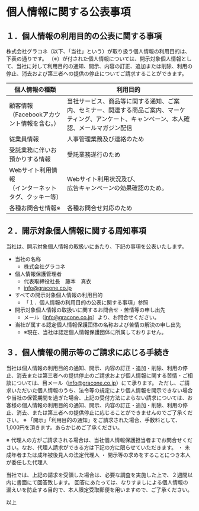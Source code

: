 # 個人情報に関する公表事項

## １．個人情報の利用目的の公表に関する事項

株式会社グラコネ（以下、「当社」という）が取り扱う個人情報の利用目的は、下表の通りです。
（※）が付された個人情報については、開示対象個人情報として、当社に対して利用目的の通知、開示、内容の訂正、追加または削除、利用の停止、消去および第三者への提供の停止についてご請求することができます。

| 個人情報の種類 | 利用目的 |
| -------------- | -------- |
| 顧客情報<br>（Facebookアカウント情報を含む。）| 当社サービス、商品等に関する通知、ご案内、セミナー、関連する商品ご案内、マーケティング、アンケート、キャンペーン、本人確認、メールマガジン配信|
| 従業員情報 | 人事管理業務及び連絡のため|
| 受託業務に伴いお預かりする情報 | 受託業務遂行のため|
| Webサイト利用情報<br>（インターネットタグ、クッキー等）|  Webサイト利用状況及び、<br> 広告キャンペーンの効果確認のため。|
| 各種お問合せ情報※ | 各種お問合せ対応のため|

## ２．開示対象個人情報に関する周知事項

当社は、開示対象個人情報の取扱いにあたり、下記の事項を公表いたします。

- 当社の名称
  - 株式会社グラコネ
- 個人情報保護管理者
  - 代表取締役社長　藤本　真衣
  - info@gracone.co.jp
- すべての開示対象個人情報の利用目的
  - 「１．個人情報の利用目的の公表に関する事項」参照
- 開示対象個人情報の取扱いに関するお問合せ・苦情等の申し出先
  - メール（info@gracone.co.jp）より、お問合せください。
- 当社が属する認定個人情報保護団体の名称および苦情の解決の申し出先
  - ※現在、当社は認定個人情報保護団体に所属しておりません。

## ３．個人情報の開示等のご請求に応じる手続き

当社は個人情報の利用目的の通知、開示、内容の訂正・追加・削除、利用の停止、消去または第三者への提供停止のご請求および個人情報に関する苦情・ご相談については、目メール（info@gracone.co.jp）にて承ります。
ただし、ご請求いただいた個人情報のうち、法令等の規定により個人情報を開示できない場合や当社の保管期間を過ぎた場合、上記の受付方法によらない請求については、お客様の個人情報の利用目的の通知、開示、内容の訂正・追加・削除、利用の停止、消去、または第三者への提供停止に応じることができませんのでご了承ください。
※ 「開示」「利用目的の通知」をご請求された場合、手数料として、1,000円を頂きます。あらかじめご了承ください。

※ 代理人の方がご請求される場合は、当社個人情報保護担当者までお問合せください。なお、代理人請求ができる方は下記の方に限らせていただきます。
・ 未成年者または成年被後見人の法定代理人
・ 開示等の求めをすることにつき本人が委任した代理人

当社では、上記の請求を受領した場合は、必要な調査を実施した上で、２週間以内に書面にて回答致します。
回答にあたっては、なりすましによる個人情報の漏えいを防止する目的で、本人限定受取郵便を用いますので、ご了承ください。

以上
